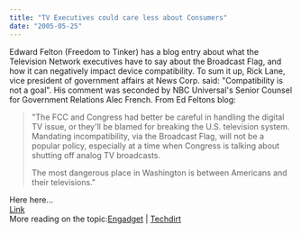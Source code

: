 ```yaml
---
title: "TV Executives could care less about Consumers"
date: "2005-05-25"
---
```


Edward Felton (Freedom to Tinker) has a blog entry about what the Television Network executives have to say about the Broadcast Flag, and how it can negatively impact device compatibility. To sum it up, Rick Lane, vice president of government affairs at News Corp. said: "Compatibility is not a goal". His comment was seconded by NBC Universal's Senior Counsel for Government Relations Alec French. From Ed Feltons blog:  
  

> "The FCC and Congress had better be careful in handling the digital TV issue, or they'll be blamed for breaking the U.S. television system. Mandating incompatibility, via the Broadcast Flag, will not be a popular policy, especially at a time when Congress is talking about shutting off analog TV broadcasts.  
>   
> The most dangerous place in Washington is between Americans and their televisions."  

  
  
Here here...  
[Link](http://www.freedom-to-tinker.com/archives/000821.html)  
More reading on the topic:[Engadget](http://hdtv.engadget.com/entry/1234000793044494/) | [Techdirt](http://www.techdirt.com/articles/20050524/189221_F.shtml)

